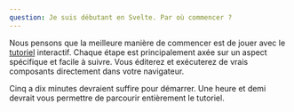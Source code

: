 ```yaml
---
question: Je suis débutant en Svelte. Par où commencer ?
---
```


Nous pensons que la meilleure manière de commencer est de jouer avec le [tutoriel](/tutorial) interactif. Chaque étape est principalement axée sur un aspect spécifique et facile à suivre. Vous éditerez et exécuterez de vrais composants directement dans votre navigateur.

Cinq a dix minutes devraient suffire pour démarrer. Une heure et demi devrait vous permettre de parcourir entièrement le tutoriel.
